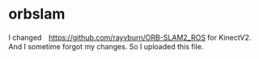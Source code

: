 # orbslam
I changed　https://github.com/rayvburn/ORB-SLAM2_ROS for KinectV2.
And I sometime forgot my changes.
So I uploaded this file.
